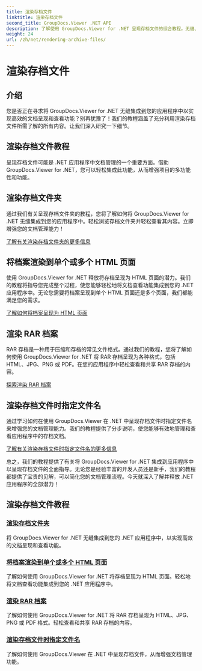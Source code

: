 ```yaml
---
title: 渲染存档文件
linktitle: 渲染存档文件
second_title: GroupDocs.Viewer .NET API
description: 了解使用 GroupDocs.Viewer for .NET 呈现存档文件的综合教程。无缝、高效地集成到您的 .NET 应用程序中。
weight: 24
url: /zh/net/rendering-archive-files/
---
```


# 渲染存档文件

## 介绍

您是否正在寻求将 GroupDocs.Viewer for .NET 无缝集成到您的应用程序中以实现高效的文档呈现和查看功能？别再犹豫了！我们的教程涵盖了充分利用渲染存档文件所需了解的所有内容。让我们深入研究一下细节。

## 渲染存档文件教程

呈现存档文件可能是 .NET 应用程序中文档管理的一个重要方面。借助 GroupDocs.Viewer for .NET，您可以轻松集成此功能，从而增强项目的多功能性和功能。

## 渲染存档文件夹

通过我们有关呈现存档文件夹的教程，您将了解如何将 GroupDocs.Viewer for .NET 无缝集成到您的应用程序中。轻松浏览存档文件夹并轻松查看其内容。立即增强您的文档管理能力！

[了解有关渲染存档文件夹的更多信息](./render-archive-folder/)

## 将档案渲染到单个或多个 HTML 页面

使用 GroupDocs.Viewer for .NET 释放将存档呈现为 HTML 页面的潜力。我们的教程将指导您完成整个过程，使您能够轻松地将文档查看功能集成到您的 .NET 应用程序中。无论您需要将档案呈现到单个 HTML 页面还是多个页面，我们都能满足您的需求。

[了解如何将档案呈现为 HTML 页面](./render-archives-html/)

## 渲染 RAR 档案

RAR 存档是一种用于压缩和存档的常见文件格式。通过我们的教程，您将了解如何使用 GroupDocs.Viewer for .NET 将 RAR 存档呈现为各种格式，包括 HTML、JPG、PNG 或 PDF。在您的应用程序中轻松查看和共享 RAR 存档的内容。

[探索渲染 RAR 档案](./render-rar/)

## 渲染存档文件时指定文件名

通过学习如何在使用 GroupDocs.Viewer 在 .NET 中呈现存档文件时指定文件名来增强您的文档管理能力。我们的教程提供了分步说明，使您能够有效地管理和查看应用程序中的存档文档。

[了解有关渲染存档文件时指定文件名的更多信息](./specify-filename-render-archive/)

总之，我们的教程提供了有关将 GroupDocs.Viewer for .NET 集成到应用程序中以呈现存档文件的全面指导。无论您是经验丰富的开发人员还是新手，我们的教程都提供了宝贵的见解，可以简化您的文档管理流程。今天就深入了解并释放 .NET 应用程序的全部潜力！
## 渲染存档文件教程
### [渲染存档文件夹](./render-archive-folder/)
将 GroupDocs.Viewer for .NET 无缝集成到您的 .NET 应用程序中，以实现高效的文档呈现和查看功能。
### [将档案渲染到单个或多个 HTML 页面](./render-archives-html/)
了解如何使用 GroupDocs.Viewer for .NET 将存档呈现为 HTML 页面。轻松地将文档查看功能集成到您的 .NET 应用程序中。
### [渲染 RAR 档案](./render-rar/)
了解如何使用 GroupDocs.Viewer for .NET 将 RAR 存档呈现为 HTML、JPG、PNG 或 PDF 格式。轻松查看和共享 RAR 存档的内容。
### [渲染存档文件时指定文件名](./specify-filename-render-archive/)
了解如何使用 GroupDocs.Viewer 在 .NET 中呈现存档文件，从而增强文档管理功能。